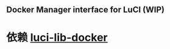 ## Docker Manager interface for LuCI (WIP)

# 依赖 [luci-lib-docker](https://github.com/lisaac/luci-lib-docker)